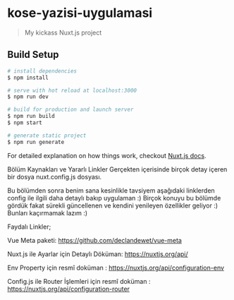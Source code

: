 # kose-yazisi-uygulamasi

> My kickass Nuxt.js project

## Build Setup

``` bash
# install dependencies
$ npm install

# serve with hot reload at localhost:3000
$ npm run dev

# build for production and launch server
$ npm run build
$ npm start

# generate static project
$ npm run generate
```

For detailed explanation on how things work, checkout [Nuxt.js docs](https://nuxtjs.org).

Bölüm Kaynakları ve Yararlı Linkler
Gerçekten içerisinde birçok detay içeren bir dosya nuxt.config.js dosyası.

Bu bölümden sonra benim sana kesinlikle tavsiyem aşağıdaki linklerden config ile ilgili daha detaylı bakıp uygulaman :) Birçok konuyu bu bölümde gördük fakat sürekli güncellenen ve kendini yenileyen özellikler geliyor :) Bunları kaçırmamak lazım :)

Faydalı Linkler;

Vue Meta paketi: https://github.com/declandewet/vue-meta

Nuxt.js ile Ayarlar için Detaylı Döküman: https://nuxtjs.org/api/

Env Property için resmî doküman : https://nuxtjs.org/api/configuration-env

Config.js ile Router İşlemleri için resmî doküman : https://nuxtjs.org/api/configuration-router
